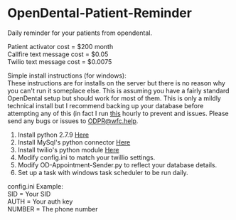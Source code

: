 # OpenDental-Patient-Reminder
Daily reminder for your patients from opendental.

Patient activator cost = $200 month  
Callfire text message cost = $0.05  
Twilio text message cost  = $0.0075  

Simple install instructions (for windows):  
These instructions are for installs on the server but there is no reason why you can't run it someplace else. This is assuming you have a fairly standard OpenDental setup but should work for most of them. This is only a mildly technical install but I recommend backing up your database before attempting any of this (in fact I run  [this](https://github.com/WilliamCipriano/WillBackup "WillBackup") hourly to prevent and issues. Please send any bugs or issues to ODPR@wfc.help.

1. Install python 2.7.9 [Here](https://www.python.org/downloads/ "Python 2.7 install")
2. Install MySql's python connector [Here](https://dev.mysql.com/downloads/connector/python/ "MySql python connector")
3. Install twilio's python module [Here](https://www.twilio.com/docs/python/install "twilio python module")
4. Modify config.ini to match your twillio settings.
5. Modify OD-Appointment-Sender.py to reflect your database details.
6. Set up a task with windows task scheduler to be run daily.


config.ini Example:  
SID = Your SID  
AUTH = Your auth key  
NUMBER = The phone number  
